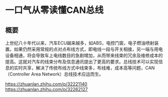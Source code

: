 # 一口气从零读懂CAN总线

## 概要

上世纪八十年代以来，汽车ECU越来越多，如ABS，电控门窗，电子燃油喷射装置。如果仍然采用常规的点对点布线方式，即电线一段与开关相接，另一端与用电设备相通，将会导致车上电线数目的急剧增加，从而带来线束的冗余及维修成本的提高。这就对汽车的线束分布及信息通讯提出了更高的要求。总线技术可以实现信息的实时共享，解决了传统布线方式中线束多，布线难，成本高等问题，CAN（Controller Area Network）总线技术应运而生。

https://zhuanlan.zhihu.com/p/32221140
https://zhuanlan.zhihu.com/p/32262127
